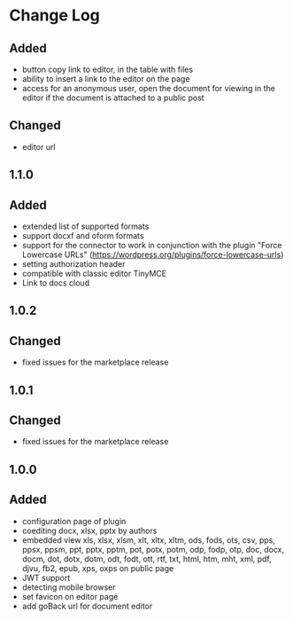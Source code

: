 # Change Log

## Added
- button copy link to editor, in the table with files
- ability to insert a link to the editor on the page
- access for an anonymous user, open the document for viewing in the editor if the document is attached to a public post

## Changed
- editor url

## 1.1.0
## Added
- extended list of supported formats
- support docxf and oform formats
- support for the connector to work in conjunction with the plugin "Force Lowercase URLs" (https://wordpress.org/plugins/force-lowercase-urls)
- setting authorization header
- compatible with classic editor TinyMCE
- Link to docs cloud

## 1.0.2
## Changed
- fixed issues for the marketplace release

## 1.0.1
## Changed
- fixed issues for the marketplace release

## 1.0.0
## Added
- configuration page of plugin
- coediting docx, xlsx, pptx by authors
- embedded view xls, xlsx, xlsm, xlt, xltx, xltm, ods, fods, ots, csv, pps, ppsx, ppsm, ppt, pptx, pptm, pot, potx, potm, odp, fodp, otp, doc, docx, docm, dot, dotx, dotm, odt, fodt, ott, rtf, txt, html, htm, mht, xml, pdf, djvu, fb2, epub, xps, oxps on public page
- JWT support
- detecting mobile browser
- set favicon on editor page
- add goBack url for document editor